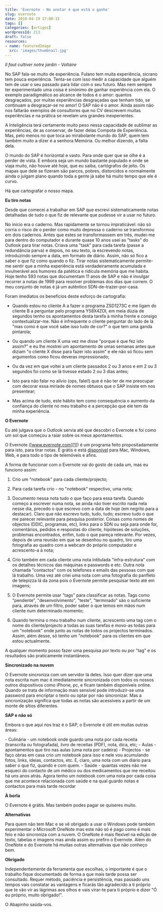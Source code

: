 ```yaml
---
title: 'Evernote - No anotar é que está o ganho'
slug: evernote
date: 2010-04-19 17:00:15
tags: []
categories: [artigos]
wordpressId: 213
draft: false
resources:
- name: featuredImage
  src: 'images/thumbnail.jpg'
---
```

_Il faut cultiver notre jardin - Voltaire_

No SAP fala-se muito de experiência. Fulano tem muita experiência, sicrano tem pouca experiência. Tenta-se com isso medir a capacidade que alguém tem de usar o seu passado para lidar com o seu futuro. Mas nem sempre ter experimentado uma coisa é sinónimo de ganhar experiência com ela. O exemplo paradigmático ao alcance de todos é o amor: quantos desgraçados, por muitas experiências desgraçadas que tenham tido, se continuam a desgraçar-se no amor! O SAP não é o amor. Ainda assim não nos faltarão exemplos de consultores que no CV descrevem muitas experiências e na prática se revelam uns grandes inexperientes.

A Inteligência terá certamente muito peso nessa capacidade de sublimar as experiências, de as conservar, de fazer delas Compota de Experiência. Mas, pelo menos no que toca ao mirabolante mundo do SAP, quem tem também muito a dizer é a senhora Memória. Ou melhor dizendo, a falta dela.

O mundo do SAP é horizontal e vasto. Para onde quer que se olhe é a perder de vista. E embora seja um mundo bastante populado e onde se viaja muito, não houve até hoje, que eu saiba, cartógrafos de jeito. Os mapas que dele se fizeram são parcos, pobres, distorcidos e normalmente ainda o julgam plano quando toda a gente já sabe há muito tempo que ele é curvo.

Há que cartografar o nosso mapa.

<!--more-->

**Eu tiro notas**

Desde que comecei a trabalhar em SAP que escrevi sistematicamente notas detalhadas de tudo o que fiz de relevante que pudesse vir a usar no futuro.

No início era o caderno. Mas rapidamente se tornou impraticável: não só corria o risco de o perder como muito depressa o caderno se transformou em dois cadernos. Antes que estes se transformassem em três, mudei-me para dentro do computador e durante quase 10 anos usei as "tasks" do Outlook para tirar notas. Criava uma "task" para cada tarefa (passe a redundância parva) e depois, no seu texto, ia escrevendo notas, introduzindo sempre a data, em formato de diário. Assim, não só fico a saber o que fiz como quando o fiz. Tirar notas sistematicamente permite-me sentir que a minha experiência está verdadeiramente acumulada e invulnerável aos humores da patética e ridícula memória que me habita. Hoje tenho 593 notas que documentam 11 anos de SAP e não é invulgar recorrer a notas de 1999 para resolver problemas dos dias que correm. O meu conjunto de notas é já um autêntico SDN-de-trazer-por-casa.

Foram imediatos os benefícios deste esforço de cartografia:

  * Quando estou no cliente A a fazer o programa ZSD1273C e me ligam do cliente B a perguntar pelo programa Y58X4ZOI, em meia dúzia de segundos tenho os apontamentos desta tarefa à minha frente e consigo contextualizar-me. Não é infrequente o cliente perguntar do lado de lá "mas como é que você sabe isso tudo de cor?" o que tem uma ganda pintarola;

  * Ou quando um cliente X uma vez me disse "porque é que fez isto assim?" e eu lhe mostrei um apontamento de umas semanas antes que diziam "o cliente X disse para fazer isto assim" e ele não só ficou sem argumentos como ficou deveras impressionado;

  * Ou da vez em que voltei a um cliente passados 2 ou 3 anos e em 2 ou 3 segundos foi como se lá tivesse estado 2 ou 3 dias antes;

  * Isto para não falar no alívio (ops, falei!) que é não ter de me preocupar com decorar essa miríade de nomes obtusos que o SAP insiste em nos presentear;

  * Mas acima de tudo, este hábito tem como consequência o aumento da confiança do cliente no meu trabalho e a percepção que ele tem da minha experiência.

**O Evernote**

Eu até julgava que o Outlook servia até que descobri o Evernote e foi como um sol que começou a raiar sobre os meus apontamentos.

O Evernote ([www.evernote.com][1]) é um programa feito propositadamente para isto, para tirar notas. É grátis e está [disponível][2] para Mac, Windows, Web, e para todo o tipo de telemóveis e afins.

A forma de funcionar com o Evernote vai do gosto de cada um, mas eu funciono assim:

  1. Crio um "notebook" para cada cliente/projecto;

  2. Para cada tarefa crio - no "notebook" respectivo, uma nota;

  3. Documento nessa nota tudo o que faço para essa tarefa. Quando começo a escrever numa nota, se ainda não tiver escrito nada nela nesse dia, precedo o que escrevo com a data de hoje (em negrito para a destacar). Claro que não escrevo tudo, tudo, tudo; escrevo tudo o que me parecer relevante para pesquisa posterior. Coisas como nomes de objectos (DDIC, programas, etc), links para o SDN ou seja para onde for, comentários, pedidos e respostas do cliente, hipóteses de soluções, problemas encontrados, enfim, tudo o que pareça relevante. Por vezes, depois de uma reunião em que se desenhou no quadro, tiro uma fotografia ao quadro com a webcam do próprio computador e acrescento-a à nota;

  4. Crio também em cada cliente uma nota intitulada "infra-estrutura" com os detalhes técnicos das máquinas e passwords e etc. Outra nota chamada "contactos" com os telefones e emails das pessoas com que lá trabalho. Uma vez até criei uma nota com uma fotografia do panfleto de telepizza lá da zona pois o Evernote permite pesquisar texto até em imagens;

  5. O Evernote permite usar "tags" para classificar as notas. Tags como "pendente", "desenvolvimento", "teste", "terminado" são o suficiente para, através de um filtro, poder saber o que temos em mãos num cliente num determinado momento;

  6. Quando termina o meu trabalho num cliente, acrescento uma tag com o nome do cliente/projecto a todas as suas tarefas e movo-as todas para um "notebook" onde junto as notas de todos os projectos terminados. Assim, além desse, só tenho um "notebook" para os clientes em que estou actualmente.

A qualquer momento posso fazer uma pesquisa por texto ou por "tag" e os resultados são praticamente instantâneos.

**Sincronizado na nuvem**

O Evernote sincroniza com um servidor lá deles. Isso quer dizer que uma nota escrita num mac é imediatamente sincronizada com todos os nossos outros dispositivos como iPhone, pc, e ficam também disponíveis online. Quando se trata de informação mais sensível pode introduzir-se uma password para encriptar o texto ou optar por não sincronizar. Mas a sincronização significa que todas as notas são acessíveis a partir de um monte de sítios diferentes.

**SAP e não só**

Embora o que aqui nos traz é o SAP, o Evernote é útil em muitas outras áreas:

\- Culinária - um notebook onde guardo uma nota por cada receita (transcrita ou fotografada), livro de receitas (PDF), nota, dica, etc;
\- Aulas - apontamentos que tiro nas aulas (uma nota por cadeira)
\- Projectos - se faço obras em casa crio um notebook para isso e nele vou acumulando fotos, links, ideias, contactos, etc. E, claro, uma nota com um diário para saber o que fiz, quando e com quem.
\- Saúde - quantas vezes não me esqueci do contacto de um médico ou dos medicamentos que me receitou há uns anos atrás. Agora tenho um notebook com uma nota por cada coisa que me acontece relacionada com saúde e na qual guardo notas e contactos para mais tarde recordar

**À borla**

O Evernote é grátis. Mas também podes pagar se quiseres muito.

**Alternativas**

Para quem não tem Mac e se vê obrigado a usar o Windows pode também experimentar o Microsoft OneNote mas este não só é pago como é mais feio e não sincroniza com a nuvem. O OneNote é mais flexível na edição de texto, tabelas e imagens mas ainda assim eu prefiro o Evernote. Além do OneNote e do Evernote há muitas outras alternativas que não conheço bem.

**Obrigado**

Independentemente da ferramenta que escolhas, o importante é que o trabalho fique documentado de forma a que mais tarde possa ser consultado. Requer método, paciência e persistência, mas passado uns tempos vais constatar as vantagens e ficarás tão agradecido a ti próprio que te vão vir as lágrimas aos olhos e vais virar-te para ti próprio e dizer "Ó eu próprio, muito obrigado!".

O Abapinho saúda-vos.

   [1]: https://www.evernote.com
   [2]: https://www.evernote.com/about/download/
